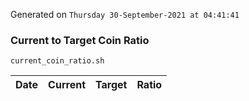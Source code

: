 Generated on `Thursday 30-September-2021 at 04:41:41`

### Current to Target Coin Ratio
`current_coin_ratio.sh`

Date|Current|Target|Ratio
---|---|---|---
